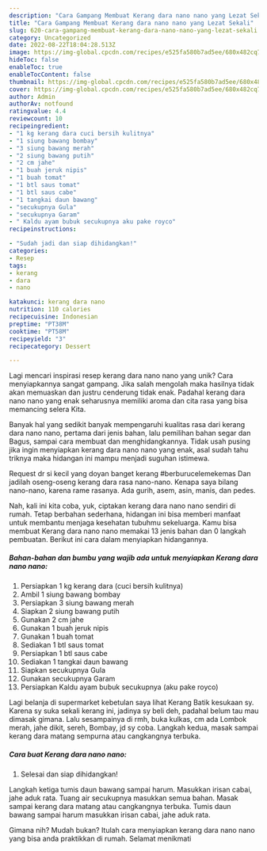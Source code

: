 ```yaml
---
description: "Cara Gampang Membuat Kerang dara nano nano yang Lezat Sekali"
title: "Cara Gampang Membuat Kerang dara nano nano yang Lezat Sekali"
slug: 620-cara-gampang-membuat-kerang-dara-nano-nano-yang-lezat-sekali
category: Uncategorized
date: 2022-08-22T18:04:28.513Z
image: https://img-global.cpcdn.com/recipes/e525fa580b7ad5ee/680x482cq70/kerang-dara-nano-nano-foto-resep-utama.jpg
hideToc: false
enableToc: true
enableTocContent: false
thumbnail: https://img-global.cpcdn.com/recipes/e525fa580b7ad5ee/680x482cq70/kerang-dara-nano-nano-foto-resep-utama.jpg
cover: https://img-global.cpcdn.com/recipes/e525fa580b7ad5ee/680x482cq70/kerang-dara-nano-nano-foto-resep-utama.jpg
author: Admin
authorAv: notfound
ratingvalue: 4.4
reviewcount: 10
recipeingredient:
- "1 kg kerang dara cuci bersih kulitnya"
- "1 siung bawang bombay"
- "3 siung bawang merah"
- "2 siung bawang putih"
- "2 cm jahe"
- "1 buah jeruk nipis"
- "1 buah tomat"
- "1 btl saus tomat"
- "1 btl saus cabe"
- "1 tangkai daun bawang"
- "secukupnya Gula"
- "secukupnya Garam"
- " Kaldu ayam bubuk secukupnya aku pake royco"
recipeinstructions:

- "Sudah jadi dan siap dihidangkan!"
categories:
- Resep
tags:
- kerang
- dara
- nano

katakunci: kerang dara nano 
nutrition: 110 calories
recipecuisine: Indonesian
preptime: "PT38M"
cooktime: "PT58M"
recipeyield: "3"
recipecategory: Dessert

---
```





Lagi mencari inspirasi resep kerang dara nano nano yang unik? Cara menyiapkannya sangat gampang. Jika salah mengolah maka hasilnya tidak akan memuaskan dan justru cenderung tidak enak. Padahal kerang dara nano nano yang enak seharusnya memiliki aroma dan cita rasa yang bisa memancing selera Kita.





Banyak hal yang sedikit banyak mempengaruhi kualitas rasa dari kerang dara nano nano, pertama dari jenis bahan, lalu pemilihan bahan segar dan Bagus, sampai cara membuat dan menghidangkannya. Tidak usah pusing jika ingin menyiapkan kerang dara nano nano yang enak,      asal sudah tahu triknya maka hidangan ini mampu menjadi suguhan istimewa.














Request dr si kecil yang doyan banget kerang #berburucelemekemas Dan jadilah oseng-oseng kerang dara rasa nano-nano. Kenapa saya bilang nano-nano, karena rame rasanya. Ada gurih, asem, asin, manis, dan pedes.






Nah, kali ini kita coba, yuk, ciptakan kerang dara nano nano sendiri di rumah. Tetap berbahan sederhana, hidangan ini bisa memberi manfaat untuk membantu menjaga kesehatan tubuhmu sekeluarga. Kamu bisa membuat Kerang dara nano nano memakai 13 jenis bahan dan 0 langkah pembuatan. Berikut ini cara dalam menyiapkan hidangannya.

<!--inarticleads1-->

##### Bahan-bahan dan bumbu yang wajib ada untuk menyiapkan Kerang dara nano nano:

1. Persiapkan 1 kg kerang dara (cuci bersih kulitnya)
1. Ambil 1 siung bawang bombay
1. Persiapkan 3 siung bawang merah
1. Siapkan 2 siung bawang putih
1. Gunakan 2 cm jahe
1. Gunakan 1 buah jeruk nipis
1. Gunakan 1 buah tomat
1. Sediakan 1 btl saus tomat
1. Persiapkan 1 btl saus cabe
1. Sediakan 1 tangkai daun bawang
1. Siapkan secukupnya Gula
1. Gunakan secukupnya Garam
1. Persiapkan  Kaldu ayam bubuk secukupnya (aku pake royco)


Lagi belanja di supermarket kebetulan saya lihat Kerang Batik kesukaan sy. Karena sy suka sekali kerang ini, jadinya sy beli deh, padahal belum tau mau dimasak gimana. Lalu sesampainya di rmh, buka kulkas, cm ada Lombok merah, jahe dikit, sereh, Bombay, jd sy coba. Langkah kedua, masak sampai kerang dara matang sempurna atau cangkangnya terbuka. 

<!--inarticleads2-->

##### Cara buat Kerang dara nano nano:


1. Selesai dan siap dihidangkan!

Langkah ketiga tumis daun bawang sampai harum. Masukkan irisan cabai, jahe aduk rata. Tuang air secukupnya masukkan semua bahan. Masak sampai kerang dara matang atau cangkangnya terbuka. Tumis daun bawang sampai harum masukkan irisan cabai, jahe aduk rata. 

Gimana nih? Mudah bukan? Itulah cara menyiapkan kerang dara nano nano yang bisa anda praktikkan di rumah. Selamat menikmati
